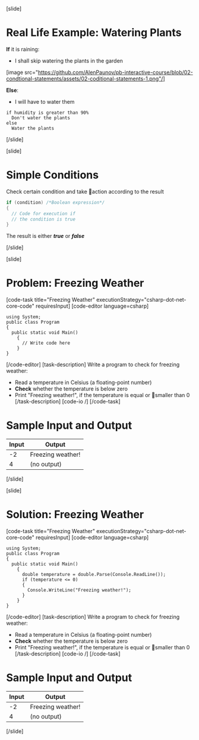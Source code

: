 [slide]
# Real Life Example: Watering Plants
**If** it is raining:

  * I shall skip watering the plants in the garden

[image src="https://github.com/AlenPaunov/pb-interactive-course/blob/02-condtional-statements/assets/02-coditional-statements-1.png"/]

**Else**:

  * I will have to water them

```
if humidity is greater than 90%
  Don't water the plants
else
  Water the plants
```
[/slide]

[slide]
# Simple Conditions
Check certain condition and take action according to the result

```csharp
if (condition) /*Boolean expression*/
{
  // Code for execution if
  // the condition is true
}
```
The result is either ***true*** or ***false***

[/slide]

[slide]
# Problem: Freezing Weather
[code-task title="Freezing Weather" executionStrategy="csharp-dot-net-core-code" requiresInput]
[code-editor language=csharp]
```
using System;
public class Program
{
  public static void Main()
    {
      // Write code here
    }
}
```
[/code-editor]
[task-description]
Write a program to check for freezing weather:

  * Read a temperature in Celsius (a floating-point number)
  * **Check** whether the temperature is below zero
  * Print "Freezing weather!", if the temperature is equal or smaller than 0
[/task-description]
[code-io /]
[/code-task]

# Sample Input and Output
|Input|Output|
|-----|------|
|-2|Freezing weather!|
|4|(no output)|
[/slide]

[slide]
# Solution: Freezing Weather
[code-task title="Freezing Weather" executionStrategy="csharp-dot-net-core-code" requiresInput]
[code-editor language=csharp]
```
using System;
public class Program
{
  public static void Main()
    {
      double temperature = double.Parse(Console.ReadLine());
      if (temperature <= 0)
      {
        Console.WriteLine("Freezing weather!");
      }
    }
}
```
[/code-editor]
[task-description]
Write a program to check for freezing weather:

  * Read a temperature in Celsius (a floating-point number)
  * **Check** whether the temperature is below zero
  * Print "Freezing weather!", if the temperature is equal or smaller than 0
[/task-description]
[code-io /]
[/code-task]

# Sample Input and Output
|Input|Output|
|-----|------|
|-2|Freezing weather!|
|4|(no output)|
[/slide]